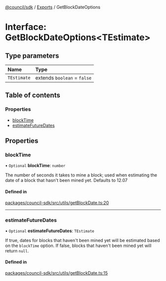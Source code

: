 [@council/sdk](../README.md) / [Exports](../modules.md) / GetBlockDateOptions

# Interface: GetBlockDateOptions<TEstimate\>

## Type parameters

| Name | Type |
| :------ | :------ |
| `TEstimate` | extends `boolean` = ``false`` |

## Table of contents

### Properties

- [blockTime](GetBlockDateOptions.md#blocktime)
- [estimateFutureDates](GetBlockDateOptions.md#estimatefuturedates)

## Properties

### blockTime

• `Optional` **blockTime**: `number`

The number of seconds it takes to mine a block; used when estimating the
date of a block that hasn't been mined yet. Defaults to 12.07

#### Defined in

[packages/council-sdk/src/utils/getBlockDate.ts:20](https://github.com/element-fi/council-monorepo/blob/d38feb9/packages/council-sdk/src/utils/getBlockDate.ts#L20)

___

### estimateFutureDates

• `Optional` **estimateFutureDates**: `TEstimate`

If true, dates for blocks that haven't been mined yet will be estimated
based on the `blockTime` option. If false, blocks that haven't been mined
yet will return `null`.

#### Defined in

[packages/council-sdk/src/utils/getBlockDate.ts:15](https://github.com/element-fi/council-monorepo/blob/d38feb9/packages/council-sdk/src/utils/getBlockDate.ts#L15)
